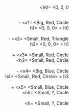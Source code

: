 
 
 <div dir="rtl">

 h0= <0, 0, 0>
<br/>
<br/>
  
  x1= <Big, Red, Circle> -
<br/>
  h1= <0, 0, 0> = h0
<br/>
<br/>
  x2= <Small, Red, Triangle> -
<br/>
  h2= <0, 0, 0> = h1
<br/>
<br/>
  x3= <Small, Red, Circle>  +
<br/>
  h3= <Small, Red, Circle>
<br/>
<br/>
  x4= <Big, Blue, Circle> -
<br/>
  h4= <Small, Red, Circle>  = h3
<br/>
<br/>
  x5= <Small, Blue, Circle> +
<br/>
  h5= <Small, ?, Circle>
<br/>
<br/>
  h= <Small, ?, Circle>
  
  </div>
  
